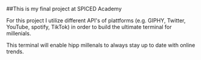 ##This is my final project at SPICED Academy

For this project I utilize different API's of plattforms (e.g. GIPHY, Twitter, YouTube, spotify, TikTok) in order to build the ultimate terminal for millenials.

This terminal will enable hipp millenals to always stay up to date with online trends.

 
